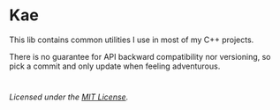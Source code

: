 # Kae

This lib contains common utilities I use in most of my C++ projects.

There is no guarantee for API backward compatibility nor versioning, so pick a commit and only update when feeling adventurous.

#

_Licensed under the [MIT License](LICENSE)._
